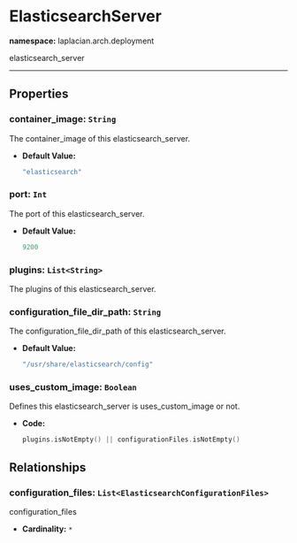 # **ElasticsearchServer**
**namespace:** laplacian.arch.deployment

elasticsearch_server



---

## Properties

### container_image: `String`
The container_image of this elasticsearch_server.
- **Default Value:**
  ```kotlin
  "elasticsearch"
  ```

### port: `Int`
The port of this elasticsearch_server.
- **Default Value:**
  ```kotlin
  9200
  ```

### plugins: `List<String>`
The plugins of this elasticsearch_server.

### configuration_file_dir_path: `String`
The configuration_file_dir_path of this elasticsearch_server.
- **Default Value:**
  ```kotlin
  "/usr/share/elasticsearch/config"
  ```

### uses_custom_image: `Boolean`
Defines this elasticsearch_server is uses_custom_image or not.
- **Code:**
  ```kotlin
  plugins.isNotEmpty() || configurationFiles.isNotEmpty()
  ```

## Relationships

### configuration_files: `List<ElasticsearchConfigurationFiles>`
configuration_files
- **Cardinality:** `*`